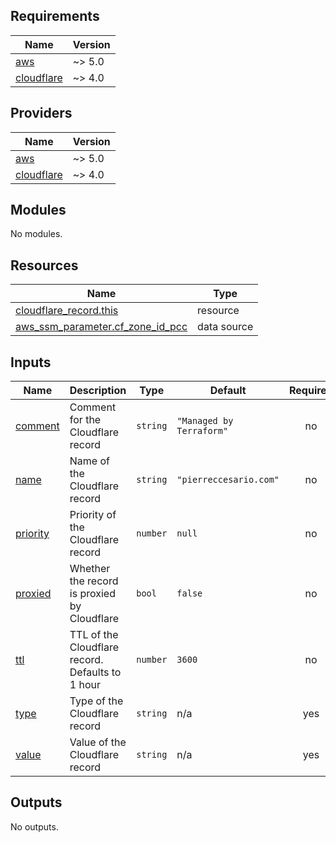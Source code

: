 <!-- BEGIN_TF_DOCS -->
## Requirements

| Name | Version |
|------|---------|
| <a name="requirement_aws"></a> [aws](#requirement\_aws) | ~> 5.0 |
| <a name="requirement_cloudflare"></a> [cloudflare](#requirement\_cloudflare) | ~> 4.0 |

## Providers

| Name | Version |
|------|---------|
| <a name="provider_aws"></a> [aws](#provider\_aws) | ~> 5.0 |
| <a name="provider_cloudflare"></a> [cloudflare](#provider\_cloudflare) | ~> 4.0 |

## Modules

No modules.

## Resources

| Name | Type |
|------|------|
| [cloudflare_record.this](https://registry.terraform.io/providers/cloudflare/cloudflare/latest/docs/resources/record) | resource |
| [aws_ssm_parameter.cf_zone_id_pcc](https://registry.terraform.io/providers/hashicorp/aws/latest/docs/data-sources/ssm_parameter) | data source |

## Inputs

| Name | Description | Type | Default | Required |
|------|-------------|------|---------|:--------:|
| <a name="input_comment"></a> [comment](#input\_comment) | Comment for the Cloudflare record | `string` | `"Managed by Terraform"` | no |
| <a name="input_name"></a> [name](#input\_name) | Name of the Cloudflare record | `string` | `"pierreccesario.com"` | no |
| <a name="input_priority"></a> [priority](#input\_priority) | Priority of the Cloudflare record | `number` | `null` | no |
| <a name="input_proxied"></a> [proxied](#input\_proxied) | Whether the record is proxied by Cloudflare | `bool` | `false` | no |
| <a name="input_ttl"></a> [ttl](#input\_ttl) | TTL of the Cloudflare record. Defaults to 1 hour | `number` | `3600` | no |
| <a name="input_type"></a> [type](#input\_type) | Type of the Cloudflare record | `string` | n/a | yes |
| <a name="input_value"></a> [value](#input\_value) | Value of the Cloudflare record | `string` | n/a | yes |

## Outputs

No outputs.
<!-- END_TF_DOCS -->
